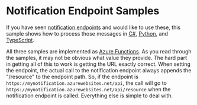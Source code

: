 # Notification Endpoint Samples

If you have seen [notification endpoints](https://docs.microsoft.com/azure/azure-resource-manager/managed-applications/publish-notifications) and would like to use these, this sample shows how to process those messages in [C#](./csharp), [Python](./python), and [TypeScript](./typescript). 

All three samples are implemented as [Azure Functions](https://docs.microsoft.com/azure/azure-functions/functions-overview). As you read through the samples, it may not be obvious what value they provide. The hard part in getting all of this to work is getting the URL exactly correct. When setting the endpoint, the actual call to the notification endpoint always appends the "/resource" to the endpoint path. So, if the endpoint is `https://mynotification.azurewebsites.net/api`, the call will go to `https://mynotification.azurewebsites.net/api/resource` when the notification endpoint is called. Everything else is simple to deal with.